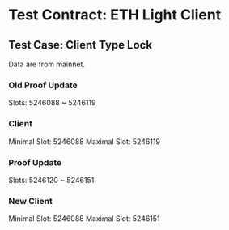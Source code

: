 # Test Contract: ETH Light Client

## Test Case: Client Type Lock

Data are from mainnet.

### Old Proof Update

Slots: 5246088 ~ 5246119

### Client

Minimal Slot: 5246088
Maximal Slot: 5246119

### Proof Update

Slots: 5246120 ~ 5246151

### New Client

Minimal Slot: 5246088
Maximal Slot: 5246151

